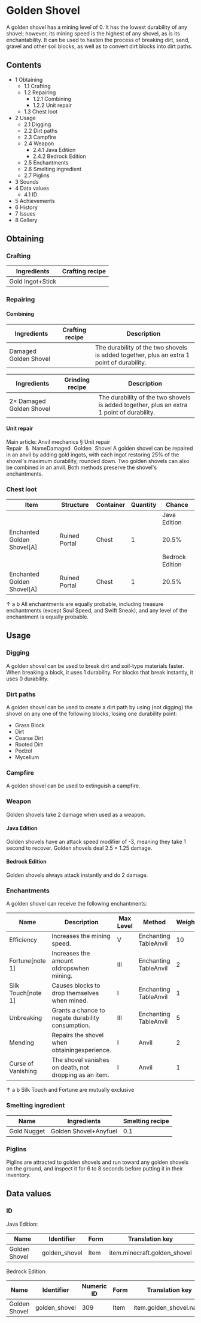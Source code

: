 # Golden Shovel
A golden shovel has a mining level of 0. It has the lowest durability of any shovel; however, its mining speed is the highest of any shovel, as is its enchantability. It can be used to hasten the process of breaking dirt, sand, gravel and other soil blocks, as well as to convert dirt blocks into dirt paths.

## Contents
- 1 Obtaining
	- 1.1 Crafting
	- 1.2 Repairing
		- 1.2.1 Combining
		- 1.2.2 Unit repair
	- 1.3 Chest loot
- 2 Usage
	- 2.1 Digging
	- 2.2 Dirt paths
	- 2.3 Campfire
	- 2.4 Weapon
		- 2.4.1 Java Edition
		- 2.4.2 Bedrock Edition
	- 2.5 Enchantments
	- 2.6 Smelting ingredient
	- 2.7 Piglins
- 3 Sounds
- 4 Data values
	- 4.1 ID
- 5 Achievements
- 6 History
- 7 Issues
- 8 Gallery

## Obtaining
### Crafting
| Ingredients      | Crafting recipe |
|------------------|-----------------|
| Gold Ingot+Stick |                 |

### Repairing
#### Combining
| Ingredients           | Crafting recipe | Description                                                                               |
|-----------------------|-----------------|-------------------------------------------------------------------------------------------|
| Damaged Golden Shovel |                 | The durability of the two shovels is added together, plus an extra 1 point of durability. |

| Ingredients              | Grinding recipe | Description                                                                               |
|--------------------------|-----------------|-------------------------------------------------------------------------------------------|
| 2× Damaged Golden Shovel |                 | The durability of the two shovels is added together, plus an extra 1 point of durability. |

#### Unit repair
Main article: Anvil mechanics § Unit repair
Repair & NameDamaged Golden Shovel
A golden shovel can be repaired in an anvil by adding gold ingots, with each ingot restoring 25% of the shovel's maximum durability, rounded down. Two golden shovels can also be combined in an anvil. Both methods preserve the shovel's enchantments.

### Chest loot
| Item                       | Structure     | Container | Quantity | Chance          |
|----------------------------|---------------|-----------|----------|-----------------|
|                            |               |           |          | Java Edition    |
| Enchanted Golden Shovel[A] | Ruined Portal | Chest     | 1        | 20.5%           |
|                            |               |           |          | Bedrock Edition |
| Enchanted Golden Shovel[A] | Ruined Portal | Chest     | 1        | 20.5%           |


↑ a b All enchantments are equally probable, including treasure enchantments (except Soul Speed, and Swift Sneak), and any level of the enchantment is equally probable.


## Usage
### Digging
A golden shovel can be used to break dirt and soil-type materials faster. When breaking a block, it uses 1 durability. For blocks that break instantly, it uses 0 durability.

### Dirt paths
A golden shovel can be used to create a dirt path by using (not digging) the shovel on any one of the following blocks, losing one durability point:

- Grass Block
- Dirt
- Coarse Dirt
- Rooted Dirt
- Podzol
- Mycelium

### Campfire
A golden shovel can be used to extinguish a campfire.

### Weapon
Golden shovels take 2 damage when used as a weapon.

#### Java Edition
Golden shovels have an attack speed modifier of -3, meaning they take 1 second to recover. Golden shovels deal 2.5 × 1.25 damage.

#### Bedrock Edition
Golden shovels always attack instantly and do 2 damage.

### Enchantments
A golden shovel can receive the following enchantments:

| Name               | Description                                            | Max Level | Method                | Weight |
|--------------------|--------------------------------------------------------|-----------|-----------------------|--------|
| Efficiency         | Increases the mining speed.                            | V         | Enchanting TableAnvil | 10     |
| Fortune[note 1]    | Increases the amount ofdropswhen mining.               | III       | Enchanting TableAnvil | 2      |
| Silk Touch[note 1] | Causes blocks to drop themselves when mined.           | I         | Enchanting TableAnvil | 1      |
| Unbreaking         | Grants a chance to negate durability consumption.      | III       | Enchanting TableAnvil | 5      |
| Mending            | Repairs the shovel when obtainingexperience.           | I         | Anvil                 | 2      |
| Curse of Vanishing | The shovel vanishes on death, not dropping as an item. | I         | Anvil                 | 1      |


↑ a b Silk Touch and Fortune are mutually exclusive


### Smelting ingredient
| Name        | Ingredients           | Smelting recipe |
|-------------|-----------------------|-----------------|
| Gold Nugget | Golden Shovel+Anyfuel | 0.1             |

### Piglins
Piglins are attracted to golden shovels and run toward any golden shovels on the ground, and inspect it for 6 to 8 seconds before putting it in their inventory.

## Data values
### ID
Java Edition:

| Name          | Identifier    | Form | Translation key              |
|---------------|---------------|------|------------------------------|
| Golden Shovel | golden_shovel | Item | item.minecraft.golden_shovel |

Bedrock Edition:

| Name          | Identifier    | Numeric ID | Form | Translation key         |
|---------------|---------------|------------|------|-------------------------|
| Golden Shovel | golden_shovel | 309        | Item | item.golden_shovel.name |


